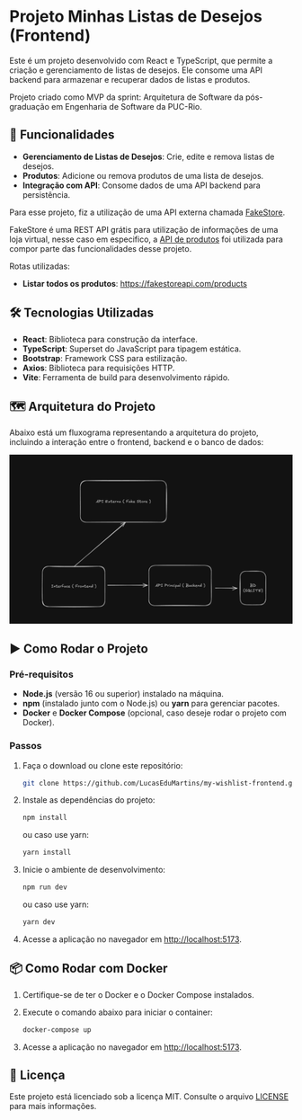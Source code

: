 # Projeto Minhas Listas de Desejos (Frontend)

Este é um projeto desenvolvido com React e TypeScript, que permite a criação e gerenciamento de listas de desejos. Ele consome uma API backend para armazenar e recuperar dados de listas e produtos.

Projeto criado como MVP da sprint: Arquitetura de Software da pós-graduação em Engenharia de Software da PUC-Rio.

## 🚀 Funcionalidades

- **Gerenciamento de Listas de Desejos**: Crie, edite e remova listas de desejos.
- **Produtos**: Adicione ou remova produtos de uma lista de desejos.
- **Integração com API**: Consome dados de uma API backend para persistência.

Para esse projeto, fiz a utilização de uma API externa chamada [FakeStore](https://fakestoreapi.com/).

FakeStore é uma REST API grátis para utilização de informações de uma loja virtual, nesse caso em especifico, a [API de produtos](https://fakestoreapi.com/docs#tag/Products) foi utilizada para compor parte das funcionalidades desse projeto.

Rotas utilizadas:

- **Listar todos os produtos**: https://fakestoreapi.com/products

## 🛠️ Tecnologias Utilizadas

- **React**: Biblioteca para construção da interface.
- **TypeScript**: Superset do JavaScript para tipagem estática.
- **Bootstrap**: Framework CSS para estilização.
- **Axios**: Biblioteca para requisições HTTP.
- **Vite**: Ferramenta de build para desenvolvimento rápido.

## 🗺️ Arquitetura do Projeto

Abaixo está um fluxograma representando a arquitetura do projeto, incluindo a interação entre o frontend, backend e o banco de dados:

![Arquitetura do Projeto](assets/archtecture_flow.png)

## ▶️ Como Rodar o Projeto

### Pré-requisitos

- **Node.js** (versão 16 ou superior) instalado na máquina.
- **npm** (instalado junto com o Node.js) ou **yarn** para gerenciar pacotes.
- **Docker** e **Docker Compose** (opcional, caso deseje rodar o projeto com Docker).

### Passos

1. Faça o download ou clone este repositório:

   ```bash
   git clone https://github.com/LucasEduMartins/my-wishlist-frontend.git
   ```

2. Instale as dependências do projeto:

   ```bash
   npm install
   ```

   ou caso use yarn:

   ```bash
   yarn install
   ```

3. Inicie o ambiente de desenvolvimento:

   ```bash
   npm run dev
   ```

   ou caso use yarn:

   ```bash
   yarn dev
   ```

4. Acesse a aplicação no navegador em [http://localhost:5173](http://localhost:5173).

## 📦 Como Rodar com Docker

1. Certifique-se de ter o Docker e o Docker Compose instalados.
2. Execute o comando abaixo para iniciar o container:

   ```bash
   docker-compose up
   ```

3. Acesse a aplicação no navegador em [http://localhost:5173](http://localhost:5173).

## 📄 Licença

Este projeto está licenciado sob a licença MIT. Consulte o arquivo [LICENSE](../LICENSE) para mais informações.
